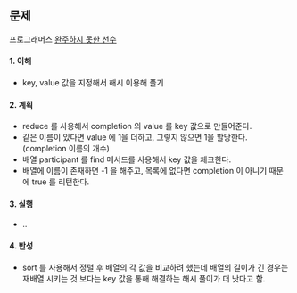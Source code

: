## 문제

프로그래머스 [완주하지 못한 선수](https://school.programmers.co.kr/learn/courses/30/lessons/42576?language=javascript)

#### 1. 이해

- key, value 값을 지정해서 해시 이용해 풀기

#### 2. 계획

- reduce 를 사용해서 completion 의 value 를 key 값으로 만들어준다.
- 같은 이름이 있다면 value 에 1을 더하고, 그렇지 않으면 1을 할당한다. (completion 이름의 개수)
- 배열 participant 를 find 메서드를 사용해서 key 값을 체크한다.
- 배열에 이름이 존재하면 -1 을 해주고, 목록에 없다면 completion 이 아니기 때문에 true 를 리턴한다.

#### 3. 실행

- ..

#### 4. 반성

- sort 를 사용해서 정렬 후 배열의 각 값을 비교하려 했는데 배열의 길이가 긴 경우는 재배열 시키는 것 보다는 key 값을 통해 해결하는 해시 풀이가 더 낫다고 함.
